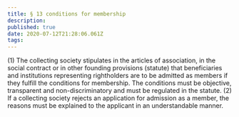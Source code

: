 ```yaml
---
title: § 13 conditions for membership
description: 
published: true
date: 2020-07-12T21:28:06.061Z
tags: 
---
```


(1) The collecting society stipulates in the articles of association, in the social contract or in other founding provisions (statute) that beneficiaries and institutions representing rightholders are to be admitted as members if they fulfill the conditions for membership. The conditions must be objective, transparent and non-discriminatory and must be regulated in the statute.
(2) If a collecting society rejects an application for admission as a member, the reasons must be explained to the applicant in an understandable manner.